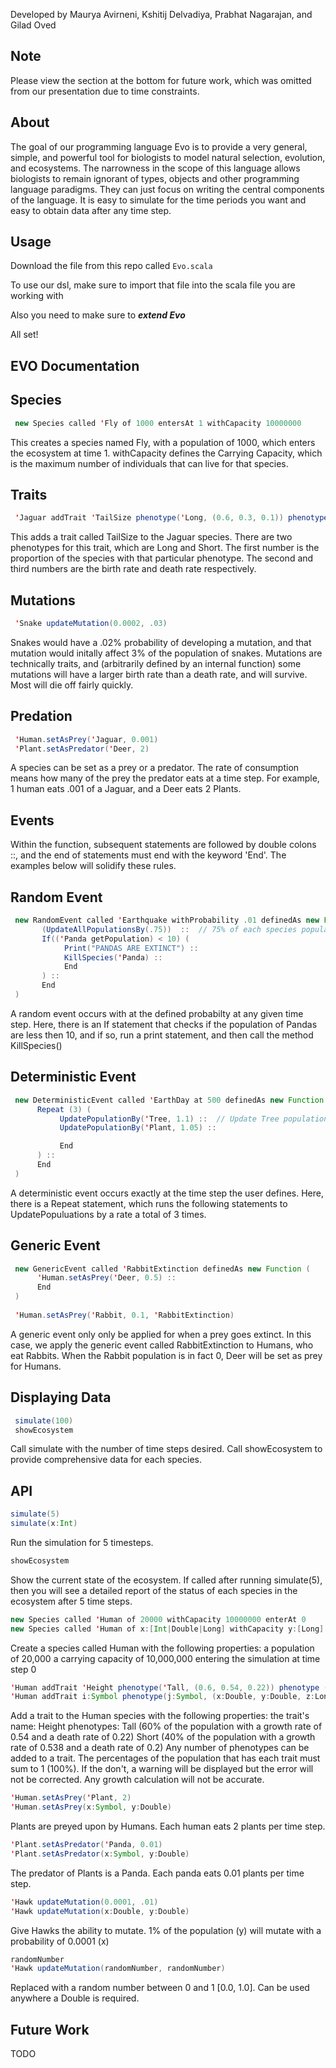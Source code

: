  
Developed by Maurya Avirneni, Kshitij Delvadiya, Prabhat Nagarajan, and Gilad Oved

Note
-----

Please view the section at the bottom for future work, which was omitted from our presentation due to time constraints.

About
-----

The goal of our programming language Evo is to provide a very general, simple, and powerful tool for biologists to model natural selection, evolution, and ecosystems. The narrowness in the scope of this language allows biologists to remain ignorant of types, objects and other programming language paradigms. They can just focus on writing the central components of the language. It is easy to simulate for the time periods you want and easy to obtain data after any time step.


Usage
-----
Download the file from this repo called `Evo.scala`

To use our dsl, make sure to import that file into the scala file you are working with

Also you need to make sure to ***extend Evo***

All set!


EVO Documentation
-----------------

Species
-------
```scala
 new Species called 'Fly of 1000 entersAt 1 withCapacity 10000000
```
This creates a species named Fly, with a population of 1000, which enters the ecosystem at time 1. withCapacity defines the Carrying Capacity, which is the maximum number of individuals that can live for that species.


Traits
------
```scala
 'Jaguar addTrait 'TailSize phenotype('Long, (0.6, 0.3, 0.1)) phenotype ('Short, (0.4, 0.2, 0.15))
```
This adds a trait called TailSize to the Jaguar species. There are two phenotypes for this trait, which are Long and Short. The first number is the proportion of the species with that particular phenotype. The second and third numbers are the birth rate and death rate respectively. 


Mutations
---------
```scala
 'Snake updateMutation(0.0002, .03)
```
Snakes would have a .02% probability of developing a mutation, and that mutation would initally affect 3% of the population of snakes. Mutations are technically traits, and (arbitrarily defined by an internal function) some mutations will have a larger birth rate than a death rate, and will survive. Most will die off fairly quickly.


Predation
---------
```scala
 'Human.setAsPrey('Jaguar, 0.001)
 'Plant.setAsPredator('Deer, 2)
```

A species can be set as a prey or a predator. The rate of consumption means how many of the prey the predator eats at a time step. For example, 1 human eats .001 of a Jaguar, and a Deer eats 2 Plants.


Events
------

Within the function, subsequent statements are followed by double colons ::, and the end of statements must end with the keyword 'End'. The examples below will solidify these rules.


Random Event
------------
```scala
 new RandomEvent called 'Earthquake withProbability .01 definedAs new Function (
       (UpdateAllPopulationsBy(.75))  ::  // 75% of each species population remain
       If(('Panda getPopulation) < 10) (
            Print("PANDAS ARE EXTINCT") ::
            KillSpecies('Panda) ::
            End
       ) ::      
       End
 )
```

A random event occurs with at the defined probabilty at any given time step. Here, there is an If statement that checks if the population of Pandas are less then 10, and if so, run a print statement, and then call the method KillSpecies()


Deterministic Event
-------------------
```scala
 new DeterministicEvent called 'EarthDay at 500 definedAs new Function (
      Repeat (3) (
           UpdatePopulationBy('Tree, 1.1) ::  // Update Tree population to 110% of current Tree population
           UpdatePopulationBy('Plant, 1.05) ::

           End
      ) ::      
      End
 )
```

A deterministic event occurs exactly at the time step the user defines. Here, there is a Repeat statement, which runs the following statements to UpdatePopuluations by a rate a total of 3 times. 


Generic Event
-------------
```scala
 new GenericEvent called 'RabbitExtinction definedAs new Function (
      'Human.setAsPrey('Deer, 0.5) ::
      End
 )
    
 'Human.setAsPrey('Rabbit, 0.1, 'RabbitExtinction)
```

A generic event only only be applied for when a prey goes extinct. In this case, we apply the generic event called RabbitExtinction to Humans, who eat Rabbits. When the Rabbit population is in fact 0, Deer will be set as prey for Humans.


Displaying Data
---------------
```scala
 simulate(100)
 showEcosystem
```

Call simulate with the number of time steps desired. Call showEcosystem to provide comprehensive data for each species.


API
---
```scala
simulate(5)
simulate(x:Int)
```
Run the simulation for 5 timesteps.


```scala
showEcosystem
```
Show the current state of the ecosystem. If called after running simulate(5), then you will see a detailed report of the status of each species in the ecosystem after 5 time steps.


```scala
new Species called 'Human of 20000 withCapacity 10000000 enterAt 0
new Species called 'Human of x:[Int|Double|Long] withCapacity y:[Long] enterAt z:Int
```
Create a species called Human with the following properties:
 a population of 20,000
 a carrying capacity of 10,000,000
 entering the simulation at time step 0


```scala
'Human addTrait 'Height phenotype('Tall, (0.6, 0.54, 0.22)) phenotype ('Short, (0.4, 0.538, 0.2))
'Human addTrait i:Symbol phenotype(j:Symbol, (x:Double, y:Double, z:Long)) phenotype ('Short, (a:Double, b:Double, c:Long))
```
Add a trait to the Human species with the following properties:
 the trait's name: Height
 phenotypes:
  Tall (60% of the population with a growth rate of 0.54 and a death rate of 0.22)
  Short (40% of the population with a growth rate of 0.538 and a death rate of 0.2)
Any number of phenotypes can be added to a trait. The percentages of the population that has each trait must sum to 1 (100%). If the don't, a warning will be displayed but the error will not be corrected. Any growth calculation will not be accurate.


```scala
'Human.setAsPrey('Plant, 2)
'Human.setAsPrey(x:Symbol, y:Double)
```
Plants are preyed upon by Humans. Each human eats 2 plants per time step. 


```scala
'Plant.setAsPredator('Panda, 0.01)
'Plant.setAsPredator(x:Symbol, y:Double)
```
The predator of Plants is a Panda. Each panda eats 0.01 plants per time step.


```scala
'Hawk updateMutation(0.0001, .01)
'Hawk updateMutation(x:Double, y:Double)
```
Give Hawks the ability to mutate. 1% of the population (y) will mutate with a probability of 0.0001 (x)


```scala
randomNumber
'Hawk updateMutation(randomNumber, randomNumber)
```
Replaced with a random number between 0 and 1 [0.0, 1.0]. Can be used anywhere a Double is required.


Future Work
-----

TODO
